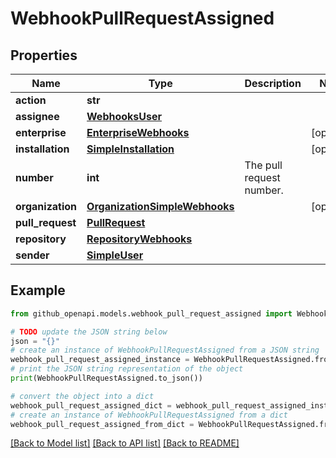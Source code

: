 # WebhookPullRequestAssigned


## Properties

Name | Type | Description | Notes
------------ | ------------- | ------------- | -------------
**action** | **str** |  | 
**assignee** | [**WebhooksUser**](WebhooksUser.md) |  | 
**enterprise** | [**EnterpriseWebhooks**](EnterpriseWebhooks.md) |  | [optional] 
**installation** | [**SimpleInstallation**](SimpleInstallation.md) |  | [optional] 
**number** | **int** | The pull request number. | 
**organization** | [**OrganizationSimpleWebhooks**](OrganizationSimpleWebhooks.md) |  | [optional] 
**pull_request** | [**PullRequest**](PullRequest.md) |  | 
**repository** | [**RepositoryWebhooks**](RepositoryWebhooks.md) |  | 
**sender** | [**SimpleUser**](SimpleUser.md) |  | 

## Example

```python
from github_openapi.models.webhook_pull_request_assigned import WebhookPullRequestAssigned

# TODO update the JSON string below
json = "{}"
# create an instance of WebhookPullRequestAssigned from a JSON string
webhook_pull_request_assigned_instance = WebhookPullRequestAssigned.from_json(json)
# print the JSON string representation of the object
print(WebhookPullRequestAssigned.to_json())

# convert the object into a dict
webhook_pull_request_assigned_dict = webhook_pull_request_assigned_instance.to_dict()
# create an instance of WebhookPullRequestAssigned from a dict
webhook_pull_request_assigned_from_dict = WebhookPullRequestAssigned.from_dict(webhook_pull_request_assigned_dict)
```
[[Back to Model list]](../README.md#documentation-for-models) [[Back to API list]](../README.md#documentation-for-api-endpoints) [[Back to README]](../README.md)


